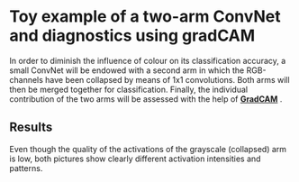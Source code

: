 # __Toy example of a two-arm ConvNet and diagnostics using gradCAM__

In order to diminish the influence of colour on its classification accuracy, a small ConvNet will be endowed with a second arm in which the RGB-channels have been collapsed by means of 1x1 convolutions. 
Both arms will then be merged together for classification.
Finally, the individual contribution of the two arms will be assessed with the help of [__GradCAM__](https://arxiv.org/abs/1610.02391) . 

## __Results__
Even though the quality of the activations of the grayscale (collapsed) arm is low, both pictures show clearly different activation intensities and patterns.


